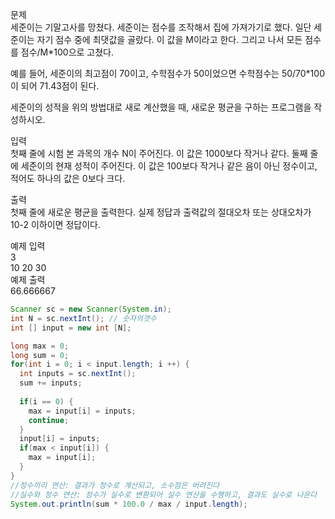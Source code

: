 문제  
세준이는 기말고사를 망쳤다. 세준이는 점수를 조작해서 집에 가져가기로 했다. 일단 세준이는 자기 점수 중에 최댓값을 골랐다. 이 값을 M이라고 한다. 그리고 나서 모든 점수를 점수/M*100으로 고쳤다.  

예를 들어, 세준이의 최고점이 70이고, 수학점수가 50이었으면 수학점수는 50/70*100이 되어 71.43점이 된다.  

세준이의 성적을 위의 방법대로 새로 계산했을 때, 새로운 평균을 구하는 프로그램을 작성하시오.  

입력  
첫째 줄에 시험 본 과목의 개수 N이 주어진다. 이 값은 1000보다 작거나 같다. 둘째 줄에 세준이의 현재 성적이 주어진다. 이 값은 100보다 작거나 같은 음이 아닌 정수이고, 적어도 하나의 값은 0보다 크다.  

출력  
첫째 줄에 새로운 평균을 출력한다. 실제 정답과 출력값의 절대오차 또는 상대오차가 10-2 이하이면 정답이다.  

예제 입력    
3  
10 20 30  
예제 출력    
66.666667  

```java
Scanner sc = new Scanner(System.in);
int N = sc.nextInt(); // 숫자의갯수
int [] input = new int [N];

long max = 0;
long sum = 0;
for(int i = 0; i < input.length; i ++) {
  int inputs = sc.nextInt();
  sum += inputs;
  
  if(i == 0) {
    max = input[i] = inputs;
    continue;
  }
  input[i] = inputs;
  if(max < input[i]) {
    max = input[i];
  }
}
//정수끼리 연산: 결과가 정수로 계산되고, 소수점은 버려진다
//실수와 정수 연산: 정수가 실수로 변환되어 실수 연산을 수행하고, 결과도 실수로 나온다
System.out.println(sum * 100.0 / max / input.length);
